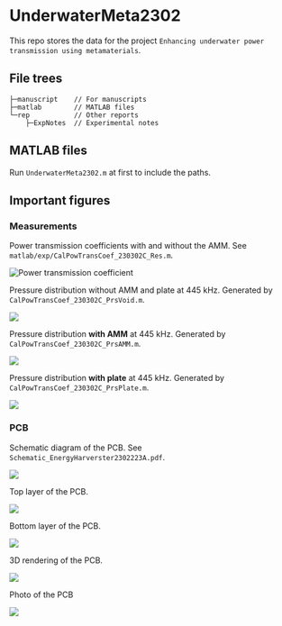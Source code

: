 # UnderwaterMeta2302
This repo stores the data for the project `Enhancing underwater power transmission using metamaterials`.

## File trees
```
├─manuscript    // For manuscripts
├─matlab        // MATLAB files
└─rep           // Other reports
    ├─ExpNotes  // Experimental notes
```

## MATLAB files
Run `UnderwaterMeta2302.m` at first to include the paths.

## Important figures

### Measurements
Power transmission coefficients with and without the AMM. See `matlab/exp/CalPowTransCoef_230302C_Res.m`.

![Power transmission coefficient](matlab/exp/fig/CalPowTransCoef_230302C_Res.jpg)

Pressure distribution without AMM and plate at 445 kHz.
Generated by `CalPowTransCoef_230302C_PrsVoid.m`.

![](matlab/exp/fig/CalPowTransCoef_230302C_PrsVoid.jpg)

Pressure distribution **with AMM** at 445 kHz.
Generated by `CalPowTransCoef_230302C_PrsAMM.m`.

![](matlab/exp/fig/CalPowTransCoef_230302C_PrsAMM.jpg)

Pressure distribution **with plate** at 445 kHz.
Generated by `CalPowTransCoef_230302C_PrsPlate.m`.

![](matlab/exp/fig/CalPowTransCoef_230302C_PrsPlate.jpg)

### PCB
Schematic diagram of the PCB. 
See `Schematic_EnergyHarverster2302223A.pdf`.

![](fig/Schematic_EnergyHarverster2302223A.jpg)

Top layer of the PCB.

![](fig/PCB_TopLayer_20230327154958.png)

Bottom layer of the PCB.

![](fig/PCB_BottomLayer_20230327155106.png)

3D rendering of the PCB.

![](fig/PCB_3D_20230327155336.png)

Photo of the PCB

![](photo/PCB_20230327170556.jpg)